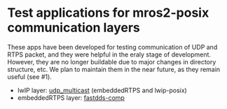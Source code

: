 # Test applications for mros2-posix communication layers

These apps have been developed for testing communication of UDP and RTPS packet, and they were helpful in the eraly stage of development.
However, they are no longer buildable due to major changes in directory structure, etc.
We plan to maintain them in the near future, as they remain useful (see #1).

* lwIP layer: [udp_multicast](https://github.com/mROS-base/mros2-posix/tree/main/workspace/test/udp_multicast)
(embeddedRTPS and lwip-posix)
* embeddedRTPS layer: [fastdds-comp](https://github.com/mROS-base/mros2-posix/tree/main/workspace/test/fastdds-comp)

